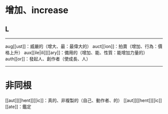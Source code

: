 # 增加、increase
## L
___
aug[[ust]]：威嚴的（增大、最：最偉大的）
auct[[ion]]：拍賣（增加、行為：價格上升）
aux[[ile|ili]][[ary]]：備用的（增加、能、性質：能增加力量的）
auth[[or]]：發起人、創作者（使成長、人）
___
# 非同根
[[aut]][[hent]][[ic]]：真的、非複製的（自己、動作者、的）
[[aut]][[hent]][[ic]][[ate]]：鑑定